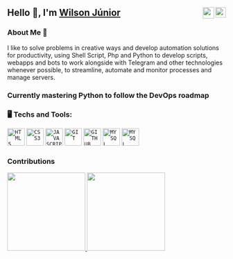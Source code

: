 ## Hello 👋, I'm [Wilson Júnior](https://www.linkedin.com/in/wefjunior/) <a href="https://www.linkedin.com/in/wefjunior">  <img align="right" width="24px" src="https://cdn.simpleicons.org/linkedin"/> </a> <a href="mailto:willson.junior@outlook.com">  <img align="right" width="26px" src="https://cdn.simpleicons.org/gmail" />
</a>

### About Me 👾
I like to solve problems in creative ways and develop automation solutions for productivity, using Shell Script, Php and Python to develop scripts, webapps and bots to work alongside with Telegram and other technologies whenever possible, to streamline, automate and monitor processes and manage servers.

### Currently mastering Python to follow the DevOps roadmap

### 🖥️ Techs and Tools: 
<code><img width="40px" src="https://cdn.jsdelivr.net/gh/devicons/devicon/icons/html5/html5-original-wordmark.svg" title = "HTML5"/></code>
<code><img width="40px" src="https://cdn.jsdelivr.net/gh/devicons/devicon/icons/css3/css3-original-wordmark.svg" title = "CSS3"/></code>
<code><img width="40px" src="https://cdn.jsdelivr.net/gh/devicons/devicon/icons/javascript/javascript-original.svg" title = "JAVASCRIPT"/></code>
<code><img width="40px" src="https://cdn.jsdelivr.net/gh/devicons/devicon/icons/git/git-original.svg" title = "GIT"/></code>
<code><img width="40px" src="https://cdn.jsdelivr.net/gh/devicons/devicon/icons/github/github-original.svg" title = "GITHUB"/></code>
<code><img width="40px" src="https://cdn.jsdelivr.net/gh/devicons/devicon/icons/mysql/mysql-original.svg" title = "MYSQL"/></code>
<code><img width="40px" src="https://cdn.jsdelivr.net/gh/devicons/devicon/icons/python/python-original.svg" title = "MYSQL"/></code>

### Contributions
<div>
<a href="https://github.com/j1ni0r">
<img loading="lazy" height="180em" src="https://github-readme-stats.vercel.app/api/top-langs/?username=j1ni0r&layout=compact&langs_count=7&theme=dracula"/>
<img loading="lazy" height="180em" src="https://github-readme-stats.vercel.app/api?username=j1ni0r&show_icons=true&theme=dracula&include_all_commits=true&count_private=true"/>
</div>

  <!--
**j1ni0r/j1ni0r** is a ✨ _special_ ✨ repository because its `README.md` (this file) appears on your GitHub profile.

Here are some ideas to get you started:

- 🔭 I’m currently working on ...
- 🌱 I’m currently learning ...
- 👯 I’m looking to collaborate on ...
- 🤔 I’m looking for help with ...
- 💬 Ask me about ...
- 📫 How to reach me: ...
- 😄 Pronouns: ...
- ⚡ Fun fact: ...
-->
